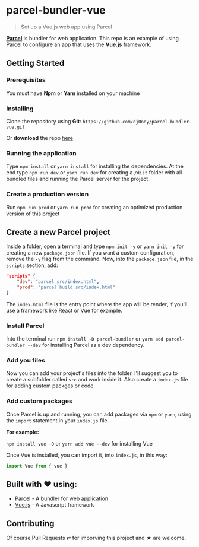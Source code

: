 # parcel-bundler-vue

> Set up a Vue.js web app using Parcel

__[Parcel](https://parceljs.org/)__ is bundler for web application. This repo is an example of using Parcel to configure an app that uses the __Vue.js__ framework.

## Getting Started

### Prerequisites

You must have __Npm__ or __Yarn__ installed on your machine

### Installing

Clone the repository using __Git__:
`https://github.com/dj0nny/parcel-bundler-vue.git`

Or __download__ the repo [here](https://github.com/dj0nny/parcel-bundler-vue/archive/dev.zip)

### Running the application

Type `npm install` or `yarn install` for installing the dependencies. At the end type `npm run dev` or `yarn run dev` for creating a `/dist` folder with all bundled files and running the Parcel server for the project.

### Create a production version

Run `npm run prod` or `yarn run prod` for creating an optimized production version of this project

## Create a new Parcel project

Inside a folder, open a terminal and type `npm init -y` or `yarn init -y` for creating a new `package.json` file. If you want a custom configuration, remove the `-y` flag from the command. Now, into the `package.json` file, in the `scripts` section, add:
```json
"scripts" {
    "dev": "parcel src/index.html",
    "prod": "parcel build src/index.html"
}
```

The `index.html` file is the entry point where the app will be render, if you'll use a framework like React or Vue for example.

### Install Parcel

Into the terminal run `npm install -D parcel-bundler` or `yarn add parcel-bundler --dev` for installing Parcel as a dev dependency.

### Add you files

Now you can add your project's files into the folder. I'll suggest you to create a subfolder called `src` and work inside it.
Also create a `index.js` file for adding custom packges or code.

### Add custom packages

Once Parcel is up and running, you can add packages via `npm` or `yarn`, using the `import` statement in your `index.js` file.

__For example:__

`npm install vue -D` or `yarn add vue --dev` for installing Vue

Once Vue is installed, you can import it, into `index.js`, in this way:

```javascript
import Vue from { vue }
```


## Built with ❤ using:

* [Parcel](https://vuejs.org/) - A bundler for web application
* [Vue.js](https://vuejs.org/) - A Javascript framework


## Contributing

Of course Pull Requests ⇄ for imporving this project and ★ are welcome.